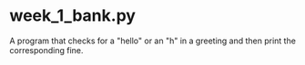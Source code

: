# week_1_bank.py
A program that checks for a "hello" or an "h" in a greeting and then print the corresponding fine.
